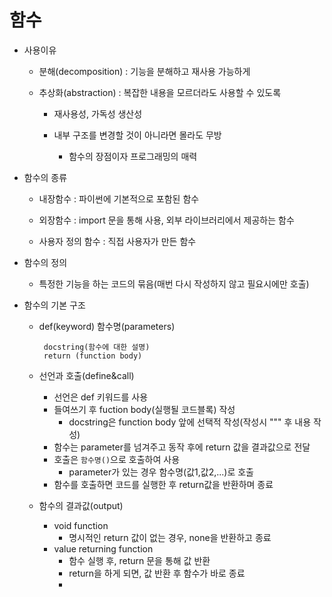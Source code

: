 # 함수

- 사용이유
  
  - 분해(decomposition) : 기능을 분해하고 재사용 가능하게 
  
  - 추상화(abstraction) : 복잡한 내용을 모르더라도 사용할 수 있도록 
    
    - 재사용성, 가독성 생산성
    
    - 내부 구조를 변경할 것이 아니라면 몰라도 무방
      
      - 함수의 장점이자 프로그래밍의 매력

- 함수의 종류
  
  - 내장함수 : 파이썬에 기본적으로 포함된 함수
  
  - 외장함수 : import 문을 통해 사용, 외부 라이브러리에서 제공하는 함수
  
  - 사용자 정의 함수 : 직접 사용자가 만든 함수

- 함수의 정의
  
  - 특정한 기능을 하는 코드의 묶음(매번 다시 작성하지 않고 필요시에만 호출)

- 함수의 기본 구조
  
  - def(keyword) 함수명(parameters)
    
         docstring(함수에 대한 설명)
         return (function body)
  
  - 선언과 호출(define&call)
    
    - 선언은 def 키워드를 사용
    - 들여쓰기 후 fuction body(실행될 코드블록) 작성
      - docstring은 function body 앞에 선택적 작성(작성시 """ 후 내용 작성)
    - 함수는 parameter를 넘겨주고 동작 후에 return 값을 결과값으로 전달
    - 호출은 `함수명()`으로 호출하여 사용
      - parameter가 있는 경우 함수명(값1,값2,...)로 호출
    - 함수를 호출하면 코드를 실행한 후 return값을 반환하며 종료
  
  - 함수의 결과값(output)
    
    - void function
      - 명시적인 return 값이 없는 경우, none을 반환하고 종료
    - value returning function
      - 함수 실행 후, return 문을 통해 값 반환
      - return을 하게 되면, 값 반환 후 함수가 바로 종료
      - 
